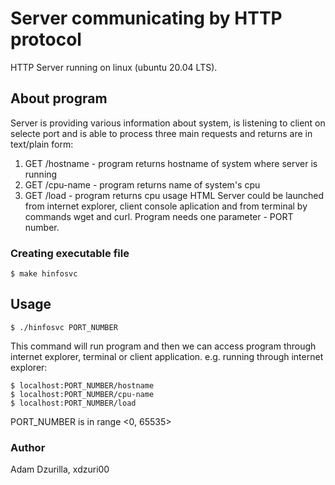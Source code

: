 # Server communicating by HTTP protocol 

HTTP Server running on linux (ubuntu 20.04 LTS).

## About program

Server is providing various information about system, is listening to client on selecte port and is able to process three main requests and returns are in text/plain form:
1. GET /hostname  - program returns hostname of system where server is running
2. GET /cpu-name  - program returns name of system's cpu
3. GET /load      - program returns cpu usage
HTML Server could be launched from internet explorer, client console aplication and from terminal by commands wget and curl.
Program needs one parameter - PORT number.

### Creating executable file

```
$ make hinfosvc
```

## Usage

```
$ ./hinfosvc PORT_NUMBER
```
This command will run program and then we can access program through internet explorer, terminal or client application.
e.g. running through internet explorer:
```
$ localhost:PORT_NUMBER/hostname
$ localhost:PORT_NUMBER/cpu-name
$ localhost:PORT_NUMBER/load
```
PORT_NUMBER is in range <0, 65535>

### Author

Adam Dzurilla, xdzuri00
